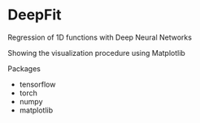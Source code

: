 # DeepFit
Regression of 1D functions with Deep Neural Networks

Showing the visualization procedure using Matplotlib

Packages
- tensorflow
- torch
- numpy
- matplotlib